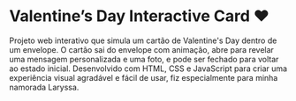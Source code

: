 # Valentine’s Day Interactive Card ❤️

Projeto web interativo que simula um cartão de Valentine's Day dentro de um envelope. O cartão sai do envelope com animação, abre para revelar uma mensagem personalizada e uma foto, e pode ser fechado para voltar ao estado inicial. Desenvolvido com HTML, CSS e JavaScript para criar uma experiência visual agradável e fácil de usar, fiz especialmente para minha namorada Laryssa.
